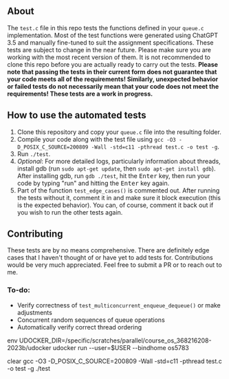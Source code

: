 ## About
The ```test.c``` file in this repo tests the functions defined in your ```queue.c``` implementation. Most of the test functions were generated using ChatGPT 3.5 and manually fine-tuned to suit the assignment specifications.
These tests are subject to change in the near future. Please make sure you are working with the most recent version of them. It is not recommended to clone this repo before you are actually ready to carry out the tests.
**Please note that passing the tests in their current form does not guarantee that your code meets all of the requirements! Similarly, unexpected behavior or failed tests do not necessarily mean that your code does not meet the requirements! These tests are a work in progress.**
## How to use the automated tests
1. Clone this repository and copy your ```queue.c``` file into the resulting folder.
2. Compile your code along with the test file using ```gcc -O3 -D_POSIX_C_SOURCE=200809 -Wall -std=c11 -pthread test.c -o test -g```.
3. Run ```./test```. 
4. *Optional*: For more detailed logs, particularly information about threads, install gdb (run ```sudo apt-get update```, then ```sudo apt-get install gdb```). After installing gdb, run ```gdb ./test```, hit the <kbd>Enter</kbd> key, then run your code by typing "run" and hitting the <kbd>Enter</kbd> key again.
5. Part of the function ```test_edge_cases()``` is commented out. After running the tests without it, comment it in and make sure it block execution (this is the expected behavior). You can, of course, comment it back out if you wish to run the other tests again.

## Contributing
These tests are by no means comprehensive. There are definitely edge cases that I haven't thought of or have yet to add tests for. Contributions would be very much appreciated. Feel free to submit a PR or to reach out to me.
### To-do:
- Verify correctness of ```test_multiconcurrent_enqueue_dequeue()``` or make adjustments
- Concurrent random sequences of queue operations
- Automatically verify correct thread ordering 

env UDOCKER_DIR=/specific/scratches/parallel/course_os_368216208-2023b/udocker udocker run --user=$USER --bindhome os5783



clear
gcc -O3 -D_POSIX_C_SOURCE=200809 -Wall -std=c11 -pthread test.c -o test -g
./test
